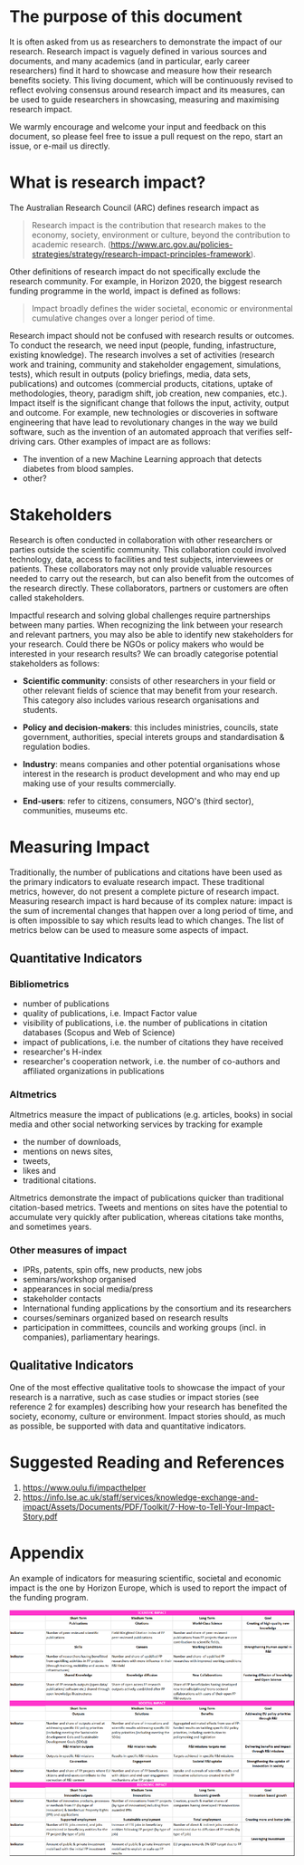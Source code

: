 
# The purpose of this document

It is often asked from us as researchers to demonstrate the impact of our research. Research impact is vaguely defined in various sources and documents, and many academics (and in particular, early career researchers) find it hard to showcase and measure how their research benefits society. This living document, which will be continuously revised to reflect evolving consensus around research impact and its measures, can be used to guide researchers in showcasing, measuring and maximising research impact.

We warmly encourage and welcome your input and feedback on this document, so please feel free to issue a pull request on the repo, start an issue, or e-mail us directly.

# What is research impact?

The Australian Research Council (ARC) defines research impact as 
> Research impact is the contribution that research makes to the economy, society, environment or culture, beyond the contribution to academic research. (https://www.arc.gov.au/policies-strategies/strategy/research-impact-principles-framework). 

Other definitions of research impact do not specifically exclude the research community. For example, in Horizon 2020, the biggest research funding programme in the world, impact is defined as follows: 

> Impact broadly defines the wider societal, economic or environmental cumulative changes over a longer period of time. 

Research impact should not be confused with research results or outcomes. To conduct the research, we need input (people, funding, infastructure, existing knowledge). The research involves a set of activities (research work and training, community and stakeholder engagement, simulations, tests), which result in outputs (policy briefings, media, data sets, publications) and outcomes (commercial products, citations, uptake of methodologies, theory, paradigm shift, job creation, new companies, etc.). Impact itself is the significant change that follows the input, activity, output and outcome. For example, new technologies or discoveries in software engineering that have lead to revolutionary changes in the way we build software, such as the invention of an automated approach that verifies self-driving cars. Other examples of impact are as follows:

- The invention of a new Machine Learning approach that detects diabetes from blood samples.
- other?


# Stakeholders

Research is often conducted in collaboration with other researchers or parties outside the scientific community. This collaboration could involved technology, data, access to facilities and test subjects, interviewees or patients. These collaborators may not only provide valuable resources needed to carry out the research, but can also benefit from the outcomes of the research directly. These collaborators, partners or customers are often called stakeholders.  

Impactful research and solving global challenges require partnerships between many parties. When recognizing the link between your research and relevant partners, you may also be able to identify new stakeholders for your research. Could there be NGOs or policy makers who would be interested in your research results? We can broadly categorise potential stakeholders as follows:

- **Scientific community**: consists of other researchers in your field or other relevant fields of science that may benefit from your research. This category also includes various research organisations and students. 

- **Policy and decision-makers**: this includes ministries, councils, state government, authorities, special interets groups and standardisation & regulation bodies. 

- **Industry**: means companies and other potential organisations whose interest in the research is product development and who may end up making use of your results commercially. 

- **End-users**: refer to citizens, consumers, NGO's (third sector), communities, museums etc. 


# Measuring Impact

Traditionally, the number of publications and citations have been used as the primary indicators to evaluate research impact. These traditional metrics, however, do not present a complete picture of research impact. Measuring research impact is hard because of its complex nature: impact is the sum of incremental changes that happen over a long period of time, and is often impossible to say which results lead to which changes. The list of metrics below can be used to measure some aspects of impact.

## Quantitative Indicators

### Bibliometrics

- number of publications 
- quality of publications, i.e.  Impact Factor value 
- visibility of publications, i.e. the number of publications in citation databases (Scopus and Web of Science) 
- impact of publications, i.e. the number of citations they have received 
- researcher's H-index 
- researcher's cooperation network, i.e. the number of co-authors and affiliated organizations in publications

### Altmetrics

Altmetrics measure the impact of publications (e.g. articles, books) in social media and other social networking services by tracking for example 
- the number of downloads, 
- mentions on news sites, 
- tweets, 
- likes and 
- traditional citations.

Altmetrics demonstrate the impact of publications quicker than traditional citation-based metrics. Tweets and mentions on sites have the potential to accumulate very quickly after publication, whereas citations take months, and sometimes years. 

### Other measures of impact

- IPRs, patents, spin offs, new products, new jobs 
- seminars/workshop organised 
- appearances in social media/press 
- stakeholder contacts 
- International funding applications by the consortium and its researchers 
- courses/seminars organized based on research results 
- participation in committees, councils and working groups (incl. in companies), parliamentary hearings.

## Qualitative Indicators

One of the most effective qualitative tools to showcase the impact of your research is a narrative, such as case studies or impact stories (see reference 2 for examples) describing how your research has benefited the society, economy, culture or environment. Impact stories should, as much as possible, be supported with data and quantitative indicators. 

# Suggested Reading and References
 1. https://www.oulu.fi/impacthelper
 2. https://info.lse.ac.uk/staff/services/knowledge-exchange-and-impact/Assets/Documents/PDF/Toolkit/7-How-to-Tell-Your-Impact-Story.pdf
 
 # Appendix
 
 An example of indicators for measuring scientific, societal and economic impact is the one by Horizon Europe, which is used to report the impact of the funding program.
 
 ![alt text](https://github.com/aaleti/ResearchImpact/blob/main/HEU%20indicators_0.png?raw=true)
 
